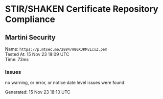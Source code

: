 # STIR/SHAKEN Certificate Repository Compliance

## Martini Security

Name: `https://p.mtsec.me/2884/A80XJKMvLcxZ.pem`\
Tested At: 15 Nov 23 18:09 UTC\
Time: 73ms

### Issues

no warning, or error, or notice date level issues were found

Generated: 15 Nov 23 18:10 UTC